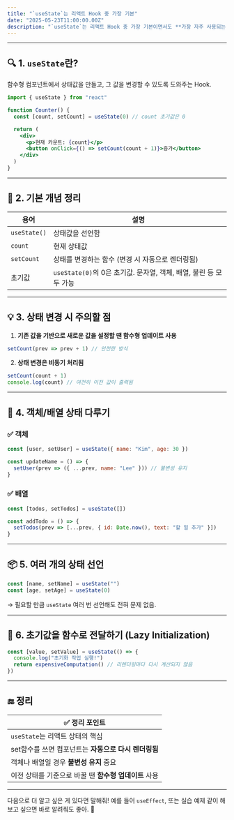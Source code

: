 ```yaml
---
title: "`useState`는 리액트 Hook 중 가장 기본"
date: "2025-05-23T11:00:00.00Z"
description: "`useState`는 리액트 Hook 중 가장 기본이면서도 **가장 자주 사용되는 상태(state) 관리 도구**야. 아래 내용을 통해 `useState`를 완벽히 이해할 수 있게 단계별로 설명할게!"
---
```


---

## 🔍 1. `useState`란?

함수형 컴포넌트에서 상태값을 만들고, 그 값을 변경할 수 있도록 도와주는 Hook.

```jsx
import { useState } from "react"

function Counter() {
  const [count, setCount] = useState(0) // count 초기값은 0

  return (
    <div>
      <p>현재 카운트: {count}</p>
      <button onClick={() => setCount(count + 1)}>증가</button>
    </div>
  )
}
```

---

## 🧠 2. 기본 개념 정리

| 용어         | 설명                                                              |
| ------------ | ----------------------------------------------------------------- |
| `useState()` | 상태값을 선언함                                                   |
| `count`      | 현재 상태값                                                       |
| `setCount`   | 상태를 변경하는 함수 (변경 시 자동으로 렌더링됨)                  |
| 초기값       | `useState(0)`의 0은 초기값. 문자열, 객체, 배열, 불린 등 모두 가능 |

---

## 💡 3. 상태 변경 시 주의할 점

1. **기존 값을 기반으로 새로운 값을 설정할 땐 함수형 업데이트 사용**

```jsx
setCount(prev => prev + 1) // 안전한 방식
```

2. **상태 변경은 비동기 처리됨**

```jsx
setCount(count + 1)
console.log(count) // 여전히 이전 값이 출력됨
```

---

## 🧪 4. 객체/배열 상태 다루기

### ✅ 객체

```jsx
const [user, setUser] = useState({ name: "Kim", age: 30 })

const updateName = () => {
  setUser(prev => ({ ...prev, name: "Lee" })) // 불변성 유지
}
```

### ✅ 배열

```jsx
const [todos, setTodos] = useState([])

const addTodo = () => {
  setTodos(prev => [...prev, { id: Date.now(), text: "할 일 추가" }])
}
```

---

## 📦 5. 여러 개의 상태 선언

```jsx
const [name, setName] = useState("")
const [age, setAge] = useState(0)
```

→ 필요할 만큼 `useState` 여러 번 선언해도 전혀 문제 없음.

---

## 🧷 6. 초기값을 함수로 전달하기 (Lazy Initialization)

```jsx
const [value, setValue] = useState(() => {
  console.log("초기화 작업 실행!")
  return expensiveComputation() // 리렌더링마다 다시 계산되지 않음
})
```

---

## 🔚 정리

| ✅ 정리 포인트                                        |
| ----------------------------------------------------- |
| `useState`는 리액트 상태의 핵심                       |
| set함수를 쓰면 컴포넌트는 **자동으로 다시 렌더링됨**  |
| 객체나 배열일 경우 **불변성 유지** 중요               |
| 이전 상태를 기준으로 바꿀 땐 **함수형 업데이트** 사용 |

---

다음으로 더 알고 싶은 게 있다면 말해줘! 예를 들어 `useEffect`, 또는 실습 예제 같이 해보고 싶으면 바로 알려줘도 좋아. 🙂
